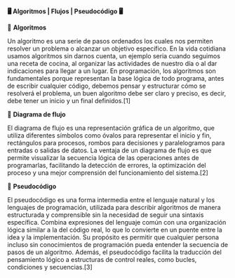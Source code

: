 **🖥️ Algoritmos | Flujos | Pseudocódigo 🖥️**

🧩 **Algoritmos**

Un algoritmo es una serie de pasos ordenados los cuales nos permiten resolver un problema o alcanzar un objetivo específico. 
En la vida cotidiana usamos algoritmos sin darnos cuenta, un ejemplo seria cuando seguimos una receta de cocina, al organizar las actividades de nuestro día o al dar indicaciones para llegar a un lugar.
En programación, los algoritmos son fundamentales porque representan la base lógica de todo programa, antes de escribir cualquier código, debemos pensar y estructurar cómo se resolverá el problema, un buen algoritmo debe ser claro y preciso, es decir, debe tener un inicio y un final definidos.[1]

🔄 **Diagrama de flujo**

El diagrama de flujo es una representación gráfica de un algoritmo, que utiliza diferentes símbolos como óvalos para representar el inicio y fin, rectángulos para procesos, rombos para decisiones y paralelogramos para entradas o salidas de datos. La ventaja de un diagrama de  flujo es que permite visualizar la secuencia lógica de las operaciones antes de programarlas, facilitando la detección de errores, la optimización del proceso y una mejor comprensión del funcionamiento del sistema.[2]

💬 **Pseudocódigo**

El pseudocódigo es una forma intermedia entre el lenguaje natural y los lenguajes de programación, utilizada para describir algoritmos de manera estructurada y comprensible sin la necesidad de seguir una sintaxis específica. Combina expresiones del lenguaje común con una organización lógica similar a la del código real, lo que lo convierte en un puente entre la idea y la implementación. Su propósito es permitir que cualquier persona incluso sin conocimientos de programación pueda entender la secuencia de pasos de un algoritmo. Además, el pseudocódigo facilita la traducción del pensamiento lógico a estructuras de control reales, como bucles, condiciones y secuencias.[3]
